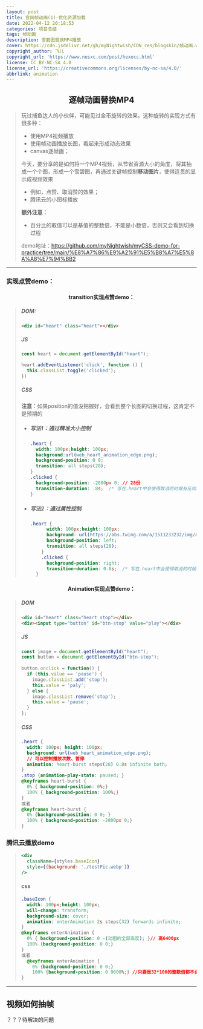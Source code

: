 ```yaml
---
layout: post
title: 官网帧动画(1)-优化资源加载
date: 2022-04-12 20:18:53
categories: 项目总结
tags: 帧动画
description: 雪碧图替换MP4播放
cover: https://cdn.jsdelivr.net/gh/myNightwish/CDN_res/blogskin/帧动画.webp
copyright_author: 飞儿
copyright_url: 'https://www.nesxc.com/post/hexocc.html'
license: CC BY-NC-SA 4.0
license_url: 'https://creativecommons.org/licenses/by-nc-sa/4.0/'
abbrlink: animation
---
```


## <center>逐帧动画替换MP4

> 玩过捕鱼达人的小伙伴，可能见过金币旋转的效果。这种旋转的实现方式有很多种：
>
> - 使用MP4视频播放
> - 使用帧动画播放长图，看起来形成动态效果
> - canvas逐帧画；
>
> 今天，要分享的是如何将一个MP4视频，从节省资源大小的角度，将其抽成一个个图，形成一个雪碧图，再通过关键帧控制**移动图片**，使得连贯的显示成视频效果
>
> - 例如，点赞、取消赞的效果；
> - 腾讯云的小图标播放
>
> **额外注意：**
>
> - 百分比的取值可以是基值的整数倍，不能是小数倍，否则又会看到切换过程
>
> demo地址：https://github.com/myNightwish/myCSS-demo-for-practice/tree/main/%E8%A7%86%E9%A2%91%E5%B8%A7%E5%8A%A8%E7%94%BB2

---

### 实现点赞demo：

#### <center>transition实现点赞demo：

> ##### DOM:
>
> ```html
> <div id="heart" class="heart"></div>
> ```
>
> ##### JS
>
> ```js
> const heart = document.getElementById("heart");
> 
> heart.addEventListener('click', function () {
>   this.classList.toggle('clicked');
> })
> ```
>
> ##### CSS
>
> **注意**：如果position的值没把握好，会看到整个长图的切换过程，这肯定不是预期的
>
> - ##### 写法1：通过精准大小控制
>
>   ```css
>   .heart {
>     width: 100px;height: 100px;
>     background:url(web_heart_animation_edge.png);
>     background-position: 0 0;
>     transition: all steps(28);
>   }
>   .clicked {
>     background-position: -2800px 0; // 28份
>     transition-duration: .8s;  /* 写在.heart中会使得取消的时候有反向的动画 */
>   }
>   ```
>
> - ##### 写法2：通过属性控制
>
>   ```css
>   .heart {
>         width: 100px;height: 100px;
>         background: url(https://abs.twimg.com/a/1511233232/img/animations/web_heart_animation_edge.png) 0 0 no-repeat;
>         background-position: left;
>         transition: all steps(28);
>       }
>       .clicked {
>         background-position: right;
>         transition-duration: 0.8s;  /* 写在.heart中会使得取消的时候有反向的动画 */
>     }
>   ```

#### <center>Animation实现点赞demo：

> ##### DOM
>
> ```html
> <div id="heart" class="heart stop"></div>
> <div><input type="button" id="btn-stop" value="play"></div>
> ```
>
> ##### JS
>
> ```js
> const image = document.getElementById("heart");
> const button = document.getElementById("btn-stop");
>    
> button.onclick = function() {
>   if (this.value == 'pause') {
>     image.classList.add('stop');
>     this.value = 'paly';
>   } else {
>     image.classList.remove('stop');
>     this.value = 'pause';
>   }
> };
> ```
>
> ##### CSS
>
> ```css
> .heart {
>   width: 100px; height: 100px;
>   background: url(web_heart_animation_edge.png);
>   // 可以控制播放次数、暂停
>   animation: heart-burst steps(28) 0.8s infinite both;
> }
> .stop {animation-play-state: paused; }
> @keyframes heart-burst {
>   0% { background-position: 0%;}
>   100% { background-position: 100%;}  
> }
> 或者
> @keyframes heart-burst {
>   0% {background-position: 0 0; }
>   100% { background-position: -2800px 0;}
> }
> ```

### 腾讯云播放demo

> ```jsx
> <div
>   className={styles.baseIcon}
>   style={{background: './testPic.webp'}}
> />
> ```
>
> #### css
>
> ```css
> .baseIcon {
>   width: 100px;height: 100px;
>   will-change: transform;
>   background-size: cover;
>   animation: enterAnimation 2s steps(32) forwards infinite;
> }
> @keyframes enterAnimation {
>   0% { background-position: 0 -(动图的全部高度); }// 高6400px
>   100% {background-position: 0 0;}
> }
> 或者
>   @keyframes enterAnimation {
>     0% {background-position: 0 0;}
>     100% {background-position: 0 9600%;} //只要是32*100的整数倍都不会看到切换过程
> }
> ```

---

## 视频如何抽帧

？？？待解决的问题
